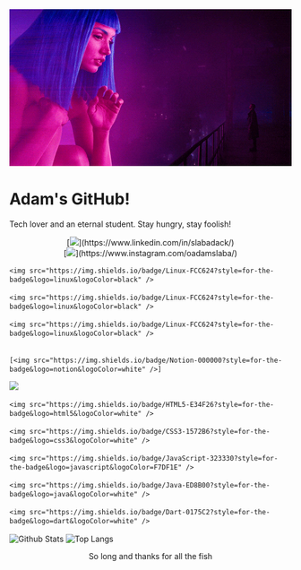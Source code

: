 <div align="center">
    <img src=".github/original.gif">
</div>

<h1 align="left">Adam's GitHub!</h1>

<div align="left">
    <p>Tech lover and an eternal student. Stay hungry, stay foolish!</p>
</div>

<div align="center">
    [<img
        src="https://img.shields.io/badge/linkedin-%230077B5.svg?&style=for-the-badge&logo=linkedin&logoColor=white">](https://www.linkedin.com/in/slabadack/)
</div>
<div align="center">
    [<img
        src="https://img.shields.io/badge/instagram-%23E4405F.svg?&style=for-the-badge&logo=instagram&logoColor=white">](https://www.instagram.com/oadamslaba/)
</div>

<div>

    <img src="https://img.shields.io/badge/Linux-FCC624?style=for-the-badge&logo=linux&logoColor=black" />

    <img src="https://img.shields.io/badge/Linux-FCC624?style=for-the-badge&logo=linux&logoColor=black" />

    <img src="https://img.shields.io/badge/Linux-FCC624?style=for-the-badge&logo=linux&logoColor=black" />


    [<img src="https://img.shields.io/badge/Notion-000000?style=for-the-badge&logo=notion&logoColor=white" />]

</div>

<div>
    <img src="https://img.shields.io/badge/Python-FFD43B?style=for-the-badge&logo=python&logoColor=darkgreen" />

    <img src="https://img.shields.io/badge/HTML5-E34F26?style=for-the-badge&logo=html5&logoColor=white" />

    <img src="https://img.shields.io/badge/CSS3-1572B6?style=for-the-badge&logo=css3&logoColor=white" />

    <img src="https://img.shields.io/badge/JavaScript-323330?style=for-the-badge&logo=javascript&logoColor=F7DF1E" />

    <img src="https://img.shields.io/badge/Java-ED8B00?style=for-the-badge&logo=java&logoColor=white" />

    <img src="https://img.shields.io/badge/Dart-0175C2?style=for-the-badge&logo=dart&logoColor=white" />
</div>

<p>
    <img align="center"
        src="https://github-readme-stats.vercel.app/api?username=arslabadack&theme=radical&show_icons=true&count_private=true?&include_all_commits=true"
        alt="Github Stats" height="165" />
    <img align="center"
        src="https://github-readme-stats.vercel.app/api/top-langs/?username=arslabadack&layout=compact&theme=radical"
        alt="Top Langs" height="165" />
</p>

<div align="center">
    <p>So long and thanks for all the fish </p>
</div>